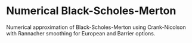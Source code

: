 # Numerical Black-Scholes-Merton
Numerical approximation of Black-Scholes-Merton using Crank-Nicolson with Rannacher smoothing for European and Barrier options.
